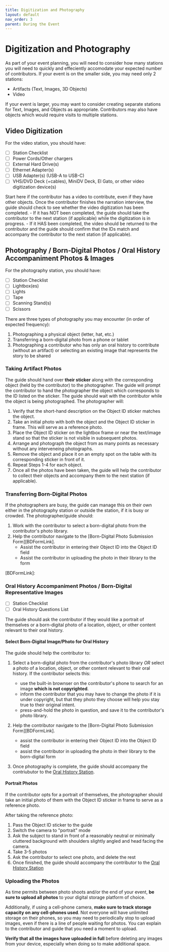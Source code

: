 ```yaml
---
title: Digitization and Photography
layout: default
nav_order: 3
parent: During the Event
---
```


# Digitization and Photography

As part of your event planning, you will need to consider how many stations you will need to quickly and effeciently accomodate your expected number of contributors.
If your event is on the smaller side, you may need only 2 stations:
- Artifacts (Text, Images, 3D Objects)
- Video
  
If your event is larger, you may want to consider creating separate stations for Text, Images, and Objects as appropriate. 
Contributors may also have objects which would require visits to multiple stations.

## Video Digitization 

For the video station, you should have: 

- [ ] Station Checklist 
- [ ] Power Cords/Other chargers 
- [ ] External Hard Drive(s)
- [ ] Ethernet Adapter(s)
- [ ] USB Adapter(s) (USB-A to USB-C)
- [ ] VHS/DVD Deck (+cables), MiniDV Deck, El Gato, or other video digitization device(s)

Start here if the contributor has a video to contribute, even if they have other objects. 
Once the contributor finishes the narration interview, the guide should check to see whether the video digitization has been completed.
	- If it has NOT been completed, the guide should take the contributor to the next station (if applicable) while the digitization is in progress. 
	- If it HAS been completed, the video should be returned to the contributor and the guide should confirm that the IDs match and accompany the contributor to the next station (if applicable). 
	
## Photography / Born-Digital Photos / Oral History Accompaniment Photos & Images 

For the photography station, you should have: 

- [ ] Station Checklist 
- [ ] Lightbox(es)
- [ ] Lights 
- [ ] Tape 
- [ ] Scanning Stand(s)
- [ ] Scissors 

There are three types of photography you may encounter (in order of expected frequency): 

1. Photographing a physical object (letter, hat, etc.) 
1. Transferring a born-digital photo from a phone or tablet 
3. Photographing a contributor who has only an oral history to contribute (without an artifact) or selecting an existing image that represents the story to be shared 

### Taking Artifact Photos 

The guide should hand over **their sticker** along with the corresponding object (held by the contributor) to the photographer. The guide will prompt the contributor to hand the photographer the object which corresponds to the ID listed on the sticker. The guide should wait with the contributor while the object is being photographed. 
The photographer will: 
1. Verify that the short-hand description on the Object ID sticker matches the object. 
1. Take an initial photo with both the object and the Object ID sticker in frame. This will serve as a reference photo. 
1. Place the Object ID sticker on the lightbox frame or near the text/image stand so that the sticker is not visible in subsequent photos. 
1. Arrange and photograph the object from as many points as necessary without any interveneing photographs. 
1. Remove the object and place it on an empty spot on the table with its corresponding sticker in front of it.
1. Repeat Steps 1-4 for each object.
1. Once all the photos have been taken, the guide will help the contributor to collect their objects and accompany them to the next station (if applicable). 

### Transferring Born-Digital Photos

If the photographers are busy, the guide can manage this on their own either in the photography station or outside the station, if it is busy or crowded.
The photographer/guide should: 

1. Work with the contributor to select a born-digital photo from the contributor's photo library.
1. Help the contributor navigate to the [Born-Digital Photo Submission Form][BDFormLink].
	- Assist the contributor in entering their Object ID into the Object ID field
	- Assist the contributor in uploading the photo in their library to the form 

[BDFormLink]: 

### Oral History Accompaniment Photos / Born-Digital Representative Images 

- [ ] Station Checklist
- [ ] Oral History Questions List 

The guide should ask the contributor if they would like a portrait of themselves or a born-digital photo of a location, object, or other content relevant to their oral history. 

#### Select Born-Digital Image/Photo for Oral History 

The guide should help the contributor to: 

1. Select a born-digital photo from the contributor's photo library *OR* select a photo of a location, object, or other content relevant to their oral history. If the contributor selects this: 
	- use the built-in brownser on the contributor's phone to search for an image **which is not copyrighted**.
	- inform the contributor that you may have to change the photo if it is under copyright, but that they photo they choose will help you stay true to their original intent.
	- press-and-hold the photo in question, and save it to the contributor's photo library. 
	
1. Help the contributor navigate to the [Born-Digital Photo Submission Form][BDFormLink].
	- assist the contributor in entering their Object ID into the Object ID field 
	- assist the contributor in uploading the photo in their library to the born-digital form 

1. Once photography is complete, the guide should accompany the contriubutor to the [Oral History Station]({{site.url}}{{site.baseurl}}/docs/duringEvent/oralHistory/oralHistory.html).

#### Portrait Photos 

If the contributor opts for a portrait of themselves, the photographer should take an initial photo of them with the Object ID sticker in frame to serve as a reference photo. 

After taking the reference photo:

1. Pass the Object ID sticker to the guide 
1. Switch the camera to "portrait" mode
1. Ask the subject to stand in front of a reasonably neutral or minimally cluttered background with shoulders slightly angled and head facing the camera. 
1. Take 3-5 photos 
1. Ask the contributor to select one photo, and delete the rest 
1. Once finished, the guide should accompany the contributor to the [Oral History Station]({{site.url}}{{site.baseurl}}/docs/duringEvent/oralHistory/oralHistory.html)

### Uploading the Photos 

As time permits between photo shoots and/or the end of your event, **be sure to upload all photos** to your digital storage platform of choice. 

Additionally, if using a cell-phone camera, **make sure to track storage capacity on any cell-phones used**. Not everyone will have unlimited storage on their phones, so you may need to periodically stop to upload images, even if there is a line of people waiting for photos. You can explain to the contributor and guide that you need a moment to upload. 

**Verify that all the images have uploaded in full** before deleting any images from your device, especially when doing so to make additional space. 
